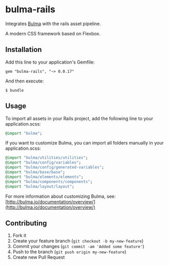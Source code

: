 # bulma-rails

Integrates [Bulma](http://bulma.io/) with the rails asset pipeline.

A modern CSS framework based on Flexbox.

## Installation

Add this line to your application's Gemfile:

    gem "bulma-rails", "~> 0.0.17"

And then execute:

    $ bundle

## Usage

To import all assets in your Rails project, add the following line to your application.scss:
``` ruby
@import "bulma";
```

If you want to customize Bulma, you can import all folders manually in your application.scss:

``` ruby
@import "bulma/utilities/utilities";
@import "bulma/config/variables";
@import "bulma/config/generated-variables";
@import "bulma/base/base";
@import "bulma/elements/elements";
@import "bulma/components/components";
@import "bulma/layout/layout";
```

For more information about customizing Bulma, see: [http://bulma.io/documentation/overview/](http://bulma.io/documentation/overview/)

## Contributing

1. Fork it
2. Create your feature branch (`git checkout -b my-new-feature`)
3. Commit your changes (`git commit -am 'Added some feature'`)
4. Push to the branch (`git push origin my-new-feature`)
5. Create new Pull Request
